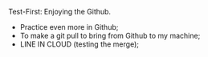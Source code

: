 Test-First:
Enjoying the Github.

- Practice even more in Github;
- To make a git pull to bring from Github to my machine;
- LINE IN CLOUD (testing the merge);





